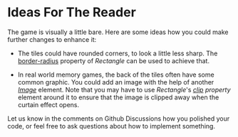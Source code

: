 # Ideas For The Reader

The game is visually a little bare. Here are some ideas how you could make further changes to enhance it:

-   The tiles could have rounded corners, to look a little less sharp. The [border-radius](https://slint-ui.com/docs/rust/slint/docs/builtin_elements/index.html#rectangle)
    property of _Rectangle_ can be used to achieve that.

-   In real world memory games, the back of the tiles often have some common graphic. You could add an image with
    the help of another _[Image](https://slint-ui.com/docs/rust/slint/docs/builtin_elements/index.html#image)_
    element. Note that you may have to use _Rectangle_'s _[clip](https://slint-ui.com/docs/rust/slint/docs/builtin_elements/index.html#properties-1) property_
    element around it to ensure that the image is clipped away when the curtain effect opens.

Let us know in the comments on Github Discussions how you polished your code, or feel free to ask questions about
how to implement something.
